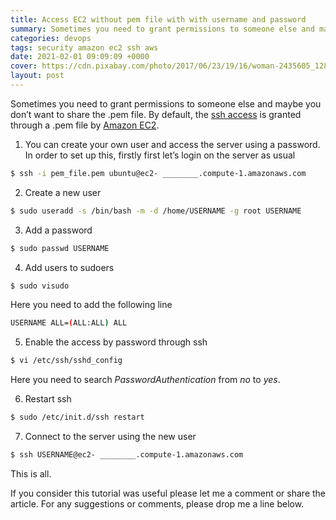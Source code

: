 ```yaml
---
title: Access EC2 without pem file with with username and password
summary: Sometimes you need to grant permissions to someone else and maybe you don’t want to share the .pem file.
categories: devops
tags: security amazon ec2 ssh aws
date: 2021-02-01 09:09:09 +0000
cover: https://cdn.pixabay.com/photo/2017/06/23/19/16/woman-2435605_1280.jpg
layout: post
---
```


Sometimes you need to grant permissions to someone else and maybe you don’t want to share the .pem file. By default, the [ssh access](https://boobo94.github.io/devops/generate-ssh-key/) is granted through a .pem file by [Amazon EC2](https://docs.aws.amazon.com/AWSEC2/latest/UserGuide/AccessingInstancesLinux.html).

1. You can create your own user and access the server using a password. In order to set up this, firstly first let’s login on the server as usual

```sh
$ ssh -i pem_file.pem ubuntu@ec2- ________.compute-1.amazonaws.com
```

2. Create a new user

```sh
$ sudo useradd -s /bin/bash -m -d /home/USERNAME -g root USERNAME
```

3. Add a password

```sh
$ sudo passwd USERNAME
```

4. Add users to sudoers

```sh
$ sudo visudo
```

Here you need to add the following line

```sh
USERNAME ALL=(ALL:ALL) ALL
```

5. Enable the access by password through ssh

```sh
$ vi /etc/ssh/sshd_config
```

Here you need to search _PasswordAuthentication_ from _no_ to _yes_.

6. Restart ssh

```sh
$ sudo /etc/init.d/ssh restart
```

7. Connect to the server using the new user

```sh
$ ssh USERNAME@ec2- ________.compute-1.amazonaws.com
```

This is all.

If you consider this tutorial was useful please let me a comment or share the article. For any suggestions or comments, please drop me a line below.